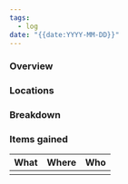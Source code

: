 ```yaml
---
tags:
  - log
date: "{{date:YYYY-MM-DD}}"
---
```

### Overview

### Locations

### Breakdown

### Items gained

| What | Where | Who |
| ---- | ----- | --- |
|      |       |     |
